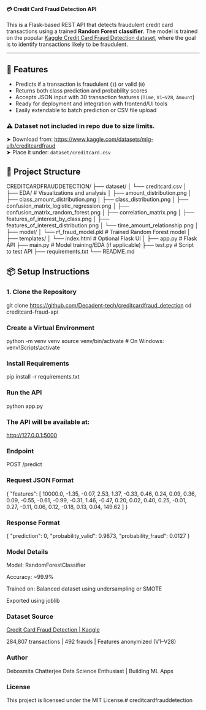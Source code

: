 ####  💳 Credit Card Fraud Detection API

This is a Flask-based REST API that detects fraudulent credit card transactions using a trained **Random Forest classifier**. The model is trained on the popular [Kaggle Credit Card Fraud Detection dataset](https://www.kaggle.com/mlg-ulb/creditcardfraud), where the goal is to identify transactions likely to be fraudulent.

---

## 🚀 Features

- Predicts if a transaction is fraudulent (`1`) or valid (`0`)
- Returns both class prediction and probability scores
- Accepts JSON input with 30 transaction features (`Time`, `V1`–`V28`, `Amount`)
- Ready for deployment and integration with frontend/UI tools
- Easily extendable to batch prediction or CSV file upload

### ⚠️ Dataset not included in repo due to size limits.  
➤ Download from: https://www.kaggle.com/datasets/mlg-ulb/creditcardfraud  
➤ Place it under: `dataset/creditcard.csv`

## 📁 Project Structure
CREDITCARDFRAUDDETECTION/
├── dataset/
│ └── creditcard.csv
│
├── EDA/ # Visualizations and analysis
│ ├── amount_distribution.png
│ ├── class_amount_distribution.png
│ ├── class_distribution.png
│ ├── confusion_matrix_logistic_regression.png
│ ├── confusion_matrix_random_forest.png
│ ├── correlation_matrix.png
│ ├── features_of_interest_by_class.png
│ ├── features_of_interest_distribution.png
│ └── time_amount_relationship.png
│
├── model/
│ └── rf_fraud_model.pkl # Trained Random Forest model
│
├── templates/
│ └── index.html # Optional Flask UI
│
├── app.py # Flask API
├── main.py # Model training/EDA (if applicable)
├── test.py # Script to test API
├── requirements.txt
└── README.md

## 📦 Setup Instructions

### 1. Clone the Repository

git clone https://github.com/Decadent-tech/creditcardfraud_detection
cd creditcard-fraud-api
### Create a Virtual Environment
python -m venv venv
source venv/bin/activate  # On Windows: venv\Scripts\activate
###  Install Requirements
pip install -r requirements.txt
### Run the API
python app.py
### The API will be available at:
http://127.0.0.1:5000

### Endpoint
POST /predict

### Request JSON Format
{
  "features": [
    10000.0, -1.35, -0.07, 2.53, 1.37, -0.33, 0.46, 0.24, 0.09, 0.36,
    0.09, -0.55, -0.61, -0.99, -0.31, 1.46, -0.47, 0.20, 0.02, 0.40,
    0.25, -0.01, 0.27, -0.11, 0.06, 0.12, -0.18, 0.13, 0.04, 149.62
  ]
}

### Response Format

{
  "prediction": 0,
  "probability_valid": 0.9873,
  "probability_fraud": 0.0127
}

### Model Details
Model: RandomForestClassifier

Accuracy: ~99.9%

Trained on: Balanced dataset using undersampling or SMOTE

Exported using joblib

### Dataset Source
[Credit Card Fraud Detection | Kaggle](https://www.kaggle.com/datasets/mlg-ulb/creditcardfraud)

284,807 transactions | 492 frauds | Features anonymized (V1–V28)

### Author
Debosmita Chatterjee
Data Science Enthusiast | Building ML Apps

### License
This project is licensed under the MIT License.#   c r e d i t c a r d f r a u d d e t e c t i o n 
 
 
